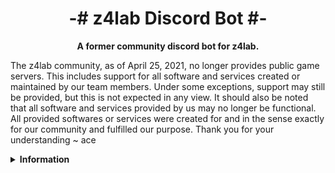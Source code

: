 <p align="center">
    <h1 align="center">-# z4lab Discord Bot #-</h1>
    <strong>
         <p align="center">
              A former community discord bot for z4lab.
         </p>
    </strong>
</p>

The z4lab community, as of April 25, 2021, no longer provides public game servers. This includes support for all software and services created or maintained by our team members. Under some exceptions, support may still be provided, but this is not expected in any view. It should also be noted that all software and services provided by us may no longer be functional. All provided softwares or services were created for and in the sense exactly for our community and fulfilled our purpose. 
Thank you for your understanding ~ ace 

<details>
    <summary><b>Information</b></summary>
    
## features
-   add new user to specific role
-   provide surf timer information (player ranks, map times and much more)
-   provide arena stats (rankme kento)
-   provide game server information (csgo at the moment)
-   provide users (specific role) to whitelist themself on whitelisted servers
-   some cool gimmicks like `.unixend`

## install
-   install forever with `npm install pm2 -g`
-   clone the project to your desired location
-   rename `example-bot.json` to `bot.json` and enter your details
-   rename `example-dbs.json`to `dbs.json` and enter your details
-   rename `example-servers.json`to `servers.json` and enter your details
-   rename `example-channels.json`to `channels.json` and enter your details
-   rename `example-whitelist.json`to `whitelist.json` and enter your details
-   rename `example-alias.json`to `alias.json` and enter your details
-   run `npm install`
-   run `npm db`
    - config files will no longer effect the bot (check "database setup" for more informations)
-   start bot with `pm2 start index.js`

## database setup

<strong>Do not remove any json config file! The bot is still reading from these files!</strong>

Prioritization: 

```php
main.db 	// loaded after bot startup
*.json		// loaded first but gets overwritten by data inside main.db
```

### first use

-   run `npm db`
-   run the bot normally

### merging configs into database

-   run `npm reload`
-   reload or reboot the bot using the commands

### updating database

-   run `npm update`
-   reboot the bot using the reboot command
 

## updating the bot's settings
-   change settings in one of the `.json` files
-   run `npm reload`
-   use `{prefix}reload` in discord

## updating the bot
-   move `update-bot.sh` outside the install directory
-   run chmod +x `update-bot.sh`
-   change the default variables in the file (Line 4, 5, 6 and 7)
-   run the script with `./update-bot.sh`

## branch definitions

```php
master 	// mostly working - used for our public discord server
dev 	// mostly untested changes (maybe not working) - used for our private dev discord server
```

</details>
